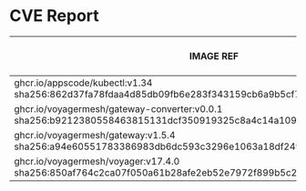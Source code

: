 # CVE Report
|                                                        IMAGE REF                                                        |      OS       | CRITICAL<BR>(OS, OTHER) | HIGH<BR>(OS, OTHER) | MEDIUM<BR>(OS, OTHER) | LOW<BR>(OS, OTHER) | UNKNOWN<BR>(OS, OTHER) |
|-------------------------------------------------------------------------------------------------------------------------|---------------|-------------------------|---------------------|-----------------------|--------------------|------------------------|
| ghcr.io/appscode/kubectl:v1.34<br>sha256:862d37fa78fdaa4d85db09fb6e283f343159cb6a9b5cf722c36636ef7a9243bf               |               | 0, 0                    | 0, 0                | 0, 0                  | 0, 0               | 0, 0                   |
| ghcr.io/voyagermesh/gateway-converter:v0.0.1<br>sha256:b9212380558463815131dcf350919325c8a4c14a109fb078fb5cbc192429d2d0 | alpine 3.20.3 | 0, 1                    | **2**, 3            | 6, 9                  | 4, 0               | 2, 0                   |
| ghcr.io/voyagermesh/gateway:v1.5.4<br>sha256:a94e60551783386983db6dc593c3296e1063a18df249006be564759f560dcbeb           | debian 12.12  | 0, 0                    | 0, 1                | 0, 1                  | 0, 0               | 0, 0                   |
| ghcr.io/voyagermesh/voyager:v17.4.0<br>sha256:850af764c2ca07f050a61b28afe2eb52e7972f899b5c20e48a7dfaa5b81865af          | alpine 3.20.7 | 0, 0                    | 0, 0                | 6, 0                  | 3, 0               | 0, 0                   |
